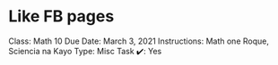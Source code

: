 # Like FB pages

Class: Math 10
Due Date: March 3, 2021
Instructions: Math one Roque, Sciencia na Kayo
Type: Misc Task
✔️: Yes